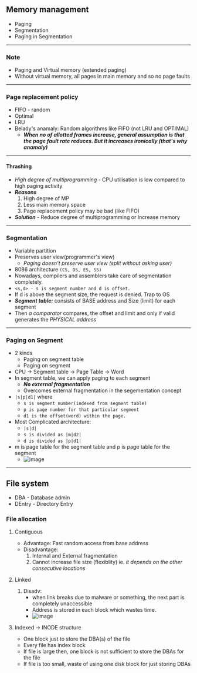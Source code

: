## Memory management
- Paging 
- Segmentation
- Paging in Segmentation

---
### Note
- Paging and Virtual memory (extended paging)
- Without virtual memory, all pages in main memory and so no page faults

---
### Page replacement policy
- FIFO - random 
- Optimal
- LRU 
- Belady's anamaly: Random algorithms like FIFO (not LRU and OPTIMAL)
    - ***When no of allotted frames increase, general assumption is that the page fault rate reduces. But it increases ironically (that's why anamaly)***
---
#### Thrashing
- *High degree of multiprogramming* - CPU utilisation is low compared to high paging activity
- ***Reasons***
    1. High degree of MP
    1. Less main memory space
    1. Page replacement policy may be bad (like FIFO)
- ***Solution*** - Reduce degree of multiprogramming or Increase memory 
---
### Segmentation
- Variable partition
- Preserves user view(programmer's view)
    - *Paging doesn't preserve user view (split without asking user)*
- 8086 architecture `(CS, DS, ES, SS)`
- Nowadays, compilers and assemblers take care of segmentation completely.
- `<s,d> - s is segment number and d is offset.`
- If d is above the segment size, the request is denied. Trap to OS
- ***Segment table:*** consists of BASE address and Size (limit) for each segment
- Then *a comparator* compares, the offset and limit and only if valid generates the *PHYSICAL address*
---
### Paging on Segment
- 2 kinds 
    - Paging on segment table
    - Paging on segment 
- CPU -> Segment table -> Page Table -> Word
- In segment table, we can apply paging to each segment
    - ***No external fragmentation*** 
    - Overcomes external fragmentation in the segementation concept
- `|s|p|d1|` where 
    - `s is segment number(indexed from segment table)`
    - `p is page number for that particular segment`
    - `d1 is the offset(word) within the page.`
-  Most Complicated architecture:
    - `|s|d|`
    - `s is divided as |m|d2|`
    - `d is divided as |p|d1|`
- m is page table for the segment table and p is page table for the segment
    - ![image](https://user-images.githubusercontent.com/43994542/106783583-74180180-6671-11eb-8207-445b1fd7b3ac.png)

---
## File system
- DBA - Database admin
- DEntry - Directory Entry
### File allocation
1. Contiguous
    - Advantage: Fast random access from base address
    - Disadvantage: 
        1. Internal and External fragmentation
        1. Cannot increase file size (flexiblity) ie. *it depends on the other consecutive locations*
1. Linked
    1. Disadv: 
        - when link breaks due to malware or something, the next part is completely unaccessible
        - Address is stored in each block which wastes time.
        - ![image](https://user-images.githubusercontent.com/43994542/106784247-22bc4200-6672-11eb-8a20-b8dde0ca25ca.png)

1. Indexed -> INODE structure  
    - One block just to store the DBA(s) of the file
    - Every file has index block
    - If file is large then, one block is not sufficient to store the DBAs for the file
    - If file is too small, waste of using one disk block for just storing DBAs



